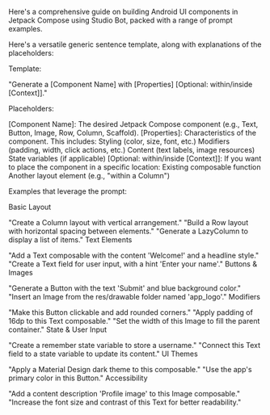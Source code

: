 Here's a comprehensive guide on building Android UI components in Jetpack Compose using Studio Bot, packed with a range of prompt examples.

Here's a versatile generic sentence template, along with explanations of the placeholders:

Template:

"Generate a [Component Name] with [Properties] [Optional: within/inside [Context]]."

Placeholders:

[Component Name]: The desired Jetpack Compose component (e.g., Text, Button, Image, Row, Column, Scaffold).
[Properties]: Characteristics of the component. This includes:
Styling (color, size, font, etc.)
Modifiers (padding, width, click actions, etc.)
Content (text labels, image resources)
State variables (if applicable)
[Optional: within/inside [Context]]: If you want to place the component in a specific location:
Existing composable function
Another layout element (e.g., "within a Column")

Examples that leverage the prompt:

Basic Layout

"Create a Column layout with vertical arrangement."
"Build a Row layout with horizontal spacing between elements."
"Generate a LazyColumn to display a list of items."
Text Elements

"Add a Text composable with the content 'Welcome!' and a headline style."
"Create a Text field for user input, with a hint 'Enter your name'."
Buttons & Images

"Generate a Button with the text 'Submit' and blue background color."
"Insert an Image from the res/drawable folder named 'app_logo'."
Modifiers

"Make this Button clickable and add rounded corners."
"Apply padding of 16dp to this Text composable."
"Set the width of this Image to fill the parent container."
State & User Input

"Create a remember state variable to store a username."
"Connect this Text field to a state variable to update its content."
UI Themes

"Apply a Material Design dark theme to this composable."
"Use the app's primary color in this Button."
Accessibility

"Add a content description 'Profile image' to this Image composable."
"Increase the font size and contrast of this Text for better readability."
